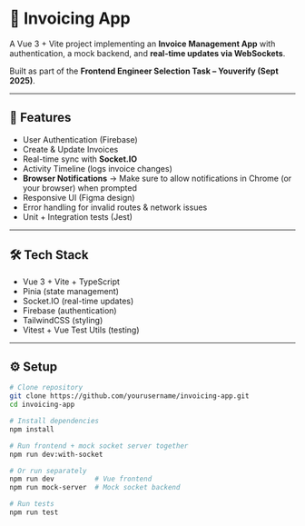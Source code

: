 # 📄 Invoicing App

A Vue 3 + Vite project implementing an **Invoice Management App** with authentication, a mock backend, and **real-time updates via WebSockets**.

Built as part of the **Frontend Engineer Selection Task – Youverify (Sept 2025)**.

---

## 🚀 Features

- User Authentication (Firebase)
- Create & Update Invoices
- Real-time sync with **Socket.IO**
- Activity Timeline (logs invoice changes)
- **Browser Notifications** → Make sure to allow notifications in Chrome (or your browser) when prompted
- Responsive UI (Figma design)
- Error handling for invalid routes & network issues
- Unit + Integration tests (Jest)

---

## 🛠 Tech Stack

- Vue 3 + Vite + TypeScript
- Pinia (state management)
- Socket.IO (real-time updates)
- Firebase (authentication)
- TailwindCSS (styling)
- Vitest + Vue Test Utils (testing)

---

## ⚙️ Setup

```bash
# Clone repository
git clone https://github.com/yourusername/invoicing-app.git
cd invoicing-app

# Install dependencies
npm install

# Run frontend + mock socket server together
npm run dev:with-socket

# Or run separately
npm run dev          # Vue frontend
npm run mock-server  # Mock socket backend

# Run tests
npm run test
```
